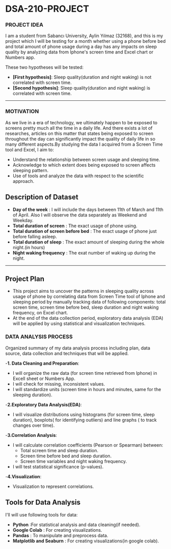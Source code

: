 # DSA-210-PROJECT
### PROJECT IDEA
I am a student from Sabancı University, Aylin Yılmaz (32168), and this is my project which I will be testing for a month whether using a phone before bed and total amount of phone usage during a day has any impacts on sleep quality by analyzing data from Iphone's screen time  and Excel chart or Numbers app.

These two hypotheses will be tested:
- **[First hypothesis]**: Sleep quality(duration and night waking) is not correlated with screen time.
- **[Second hypothesis]**: Sleep quality(duration and night waking) is correlated with screen time.

---

### MOTIVATION
As we live in a era of technology, we ultimately happen to be exposed to screens pretty much all the time in a daily life. And there exists a lot of researches, articles on this matter that states being exposed to screen throughout the day can significantly impact the quality of daily life in so many different aspects.By studying the data I acquired from a Screen Time tool and Excel, I aim to:
- Understand the relationship between screen usage and sleeping time.
- Acknowledge to which extent does being exposed to screen affects sleeping pattern.
- Use of tools and analyze the data with respect to the scientific approach. 

## **Description of Dataset**
- **Day of the week** : I will include the days between 11th of March and 11th of April. Also I will observe the data separately as Weekend and Weekday.
- **Total duration of screen** : The exact usage of phone using.
- **Total duration of screen before bed** : The exact usage of phone just before falling asleep.
- **Total duration of sleep** : The exact amount of sleeping during the whole night.(in hours)
- **Night waking frequency** : The exat number of waking up during the night.

---

## **Project Plan**
- This project aims to uncover the patterns in sleeping quality across usage of phone by correlating data from Screen Time tool of Iphone and sleeping period by manually tracking data of following components: total screen time, screen time before bed, sleep duration and night waking frequency, on Excel chart.
- At the end of the data collection period, exploratory data analysis (EDA) will be applied by using statistical and visualization techniques.


### DATA ANALYSIS PROCESS
  Organized summary of my data analysis process including plan, data source, data collection and techniques that will be applied.

-**1. Data Cleaning and Preparation**:
- I will organize the raw data (for screen time retrieved from Iphone) in Excell sheet or Numbers App.
- I will check for missing, inconsistent values.
- I will standardize units (screen time in hours and minutes, same for the sleeping duration).
  
-**2.Exploratory Data Analysis(EDA)**:
- I will visualize distributions using histograms (for screen time, sleep duration), boxplots( for identifying outliers) and line graphs ( to track changes over time).

-**3.Correlation Analysis**:
- I will calculate correlation coefficients (Pearson or Spearman) between:
  - Total screen time and sleep duration.
  - Screen time before bed and sleep duration.
  - Screen time variables and night waking frequency. 
- I will test statistical significance (p-values).

-**4.Visualization**:
- Visualization to represent correlations. 

## **Tools for Data Analysis**
I'll will use following tools for data:
- **Python** :For statistical analysis and data cleaning(if needed).
- **Google Colab** : For creating visualizations.
- **Pandas** : To manipulate and preprocess data.
- **Matplotlib and Seaburn** : For creating visualizations(in google colab).

